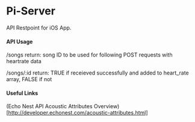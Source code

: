 # Pi-Server
API Restpoint for iOS App.

#### API Usage

/songs
return: song ID to be used for following POST requests with heartrate data

/songs/:id
return: TRUE if receieved successfully and added to heart_rate array, FALSE if not

#### Useful Links
(Echo Nest API Acoustic Attributes Overview)[http://developer.echonest.com/acoustic-attributes.html]
